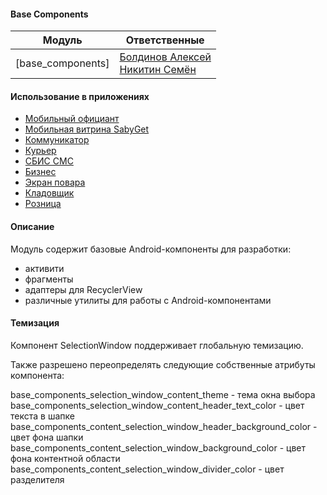 #### Base Components

|Модуль|Ответственные|
|------|-------------|
|[base_components]|[Болдинов Алексей](https://online.sbis.ru/person/24f28dc0-4a33-4cb9-9c87-8be072ea0e0c)<br/>[Никитин Семён](https://online.sbis.ru/person/312e2356-e6c6-4cfa-8db0-a5b1daae1736)

#### Использование в приложениях
- [Мобильный официант](https://git.sbis.ru/mobileworkspace/apps/droid/waiter2)
- [Мобильная витрина SabyGet](https://git.sbis.ru/mobileworkspace/apps/droid/sabyget)
- [Коммуникатор](https://git.sbis.ru/mobileworkspace/apps/droid/communicator)
- [Курьер](https://git.sbis.ru/mobileworkspace/apps/droid/courier)
- [СБИС СМС](https://git.sbis.ru/mobileworkspace/apps/droid/sms)
- [Бизнес](https://git.sbis.ru/mobileworkspace/apps/droid/business)
- [Экран повара](https://git.sbis.ru/mobileworkspace/apps/droid/cookscreen)
- [Кладовщик](https://git.sbis.ru/mobileworkspace/apps/droid/storekeeper)
- [Розница](https://git.sbis.ru/mobileworkspace/apps/droid/retail)

#### Описание
Модуль содержит базовые Android-компоненты для разработки:
- активити
- фрагменты
- адаптеры для RecyclerView
- различные утилиты для работы с Android-компонентами

#### Темизация
Компонент SelectionWindow поддерживает глобальную темизацию. 

Также разрешено переопределять следующие собственные атрибуты компонента:

base_components_selection_window_content_theme - тема окна выбора
base_components_selection_window_content_header_text_color - цвет текста в шапке
base_components_content_selection_window_header_background_color - цвет фона шапки
base_components_content_selection_window_background_color - цвет фона контентной области
base_components_content_selection_window_divider_color - цвет разделителя
